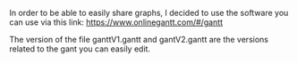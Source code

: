 In order to be able to easily share graphs, I decided to use the software you can use via this link: https://www.onlinegantt.com/#/gantt

The version of the file ganttV1.gantt and gantV2.gantt are the versions related to the gant you can easily edit. 